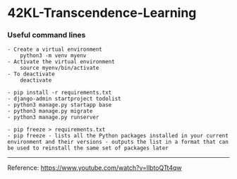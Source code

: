 # 42KL-Transcendence-Learning

### Useful command lines
	- Create a virtual environment 
		python3 -m venv myenv
	- Activate the virtual environment
		source myenv/bin/activate
	- To deactivate
		deactivate 

	- pip install -r requirements.txt
	- django-admin startproject todolist
	- python3 manage.py startapp base
	- python3 manage.py migrate
	- python3 manage.py runserver

	- pip freeze > requirements.txt
	- pip freeze - lists all the Python packages installed in your current environment and their versions - outputs the list in a format that can be used to reinstall the same set of packages later
___

Reference: 
https://www.youtube.com/watch?v=llbtoQTt4qw
